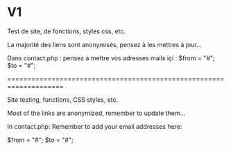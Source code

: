 # V1
 Test de site, de fonctions, styles css, etc.

La majorité des liens sont anonymisés, pensez à les mettres à jour...

Dans contact.php :
pensez à mettre vos adresses mails içi :
  $from = "#";
  $to = "#";

  ====================================================================

  Site testing, functions, CSS styles, etc.

Most of the links are anonymized, remember to update them...

In contact.php:
Remember to add your email addresses here:

$from = "#";
$to = "#";
